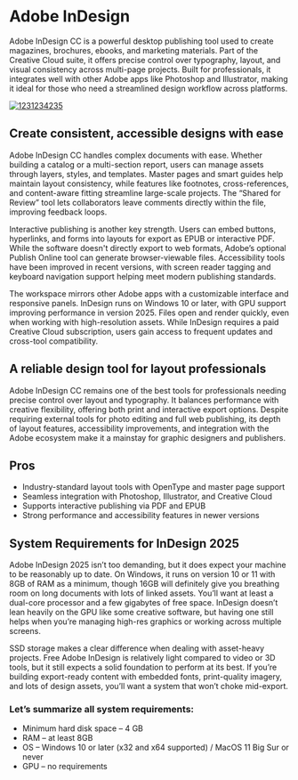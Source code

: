 # Adobe InDesign 
Adobe InDesign CC is a powerful desktop publishing tool used to create magazines, brochures, ebooks, and marketing materials. Part of the Creative Cloud suite, it offers precise control over typography, layout, and visual consistency across multi-page projects. Built for professionals, it integrates well with other Adobe apps like Photoshop and Illustrator, making it ideal for those who need a streamlined design workflow across platforms.

[![1231234235](https://github.com/user-attachments/assets/8884e518-f069-47cb-b045-6cc43a14096b)](https://y.gy/adobe-indesign)

## Create consistent, accessible designs with ease
Adobe InDesign CC handles complex documents with ease. Whether building a catalog or a multi-section report, users can manage assets through layers, styles, and templates. Master pages and smart guides help maintain layout consistency, while features like footnotes, cross-references, and content-aware fitting streamline large-scale projects. The “Shared for Review” tool lets collaborators leave comments directly within the file, improving feedback loops.

Interactive publishing is another key strength. Users can embed buttons, hyperlinks, and forms into layouts for export as EPUB or interactive PDF. While the software doesn't directly export to web formats, Adobe’s optional Publish Online tool can generate browser-viewable files. Accessibility tools have been improved in recent versions, with screen reader tagging and keyboard navigation support helping meet modern publishing standards.

The workspace mirrors other Adobe apps with a customizable interface and responsive panels. InDesign runs on Windows 10 or later, with GPU support improving performance in version 2025. Files open and render quickly, even when working with high-resolution assets. While InDesign requires a paid Creative Cloud subscription, users gain access to frequent updates and cross-tool compatibility.

## A reliable design tool for layout professionals
Adobe InDesign CC remains one of the best tools for professionals needing precise control over layout and typography. It balances performance with creative flexibility, offering both print and interactive export options. Despite requiring external tools for photo editing and full web publishing, its depth of layout features, accessibility improvements, and integration with the Adobe ecosystem make it a mainstay for graphic designers and publishers.
## Pros
- Industry-standard layout tools with OpenType and master page support
- Seamless integration with Photoshop, Illustrator, and Creative Cloud
- Supports interactive publishing via PDF and EPUB
- Strong performance and accessibility features in newer versions
## System Requirements for InDesign 2025
Adobe InDesign 2025 isn’t too demanding, but it does expect your machine to be reasonably up to date. On Windows, it runs on version 10 or 11 with 8GB of RAM as a minimum, though 16GB will definitely give you breathing room on long documents with lots of linked assets. You’ll want at least a dual-core processor and a few gigabytes of free space. InDesign doesn’t lean heavily on the GPU like some creative software, but having one still helps when you’re managing high-res graphics or working across multiple screens.

SSD storage makes a clear difference when dealing with asset-heavy projects. Free Adobe InDesign is relatively light compared to video or 3D tools, but it still expects a solid foundation to perform at its best. If you’re building export-ready content with embedded fonts, print-quality imagery, and lots of design assets, you’ll want a system that won’t choke mid-export.

### Let’s summarize all system requirements:

- Minimum hard disk space – 4 GB
- RAM – at least 8GB
- OS – Windows 10 or later (x32 and x64 supported) / MacOS 11 Big Sur or never
- GPU – no requirements
